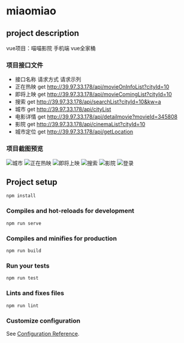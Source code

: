 # miaomiao

## project description
vue项目：喵喵影院 手机端
vue全家桶

### 项目接口文件
* 接口名称	请求方式	请求示列
* 正在热映	get	       http://39.97.33.178/api/movieOnInfoList?cityId=10
* 即将上映	get        http://39.97.33.178/api/movieComingList?cityId=10
* 搜索	    get        http://39.97.33.178/api/searchList?cityId=10&kw=a
* 城市	    get	       http://39.97.33.178/api/cityList
* 电影详情	get	       http://39.97.33.178/api/detailmovie?movieId=345808
* 影院	    get   	   http://39.97.33.178/api/cinemaList?cityId=10
* 城市定位	get	       http://39.97.33.178/api/getLocation

### 项目截图预览
![城市](https://github.com/dhhjk/miaomiao/setData/src/截图/city.png) 
![正在热映](https://github.com/dhhjk/miaomiao/setData/src/截图/hot.png) 
![即将上映](https://github.com/dhhjk/miaomiao/setData/src/截图/coming.png) 
![搜索](https://github.com/dhhjk/miaomiao/setData/src/截图/search.png) 
![影院](https://github.com/dhhjk/miaomiao/setData/src/截图/cinema.png) 
![登录](https://github.com/dhhjk/miaomiao/setData/src/截图/login.png) 

## Project setup
```
npm install
```

### Compiles and hot-reloads for development
```
npm run serve
```

### Compiles and minifies for production
```
npm run build
```

### Run your tests
```
npm run test
```

### Lints and fixes files
```
npm run lint
```

### Customize configuration
See [Configuration Reference](https://cli.vuejs.org/config/).
